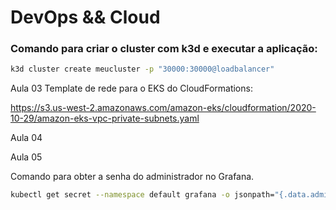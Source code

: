 # DevOps && Cloud

### Comando para criar o cluster com k3d e executar a aplicação:
```Bash
k3d cluster create meucluster -p "30000:30000@loadbalancer"
```

Aula 03
Template de rede para o EKS do CloudFormations:

https://s3.us-west-2.amazonaws.com/amazon-eks/cloudformation/2020-10-29/amazon-eks-vpc-private-subnets.yaml

Aula 04

Aula 05 

Comando para obter a senha do administrador no Grafana.
```Bash
kubectl get secret --namespace default grafana -o jsonpath="{.data.admin-password}" | base64 --decode ; echo
```
